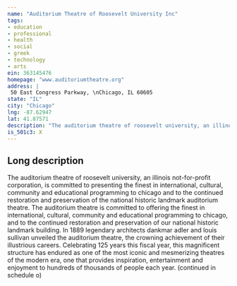 ```yaml
---
name: "Auditorium Theatre of Roosevelt University Inc"
tags:
- education
- professional
- health
- social
- greek
- technology
- arts
ein: 363145476
homepage: "www.auditoriumtheatre.org"
address: |
 50 East Congress Parkway, \nChicago, IL 60605
state: "IL"
city: "Chicago"
lng: -87.62947
lat: 41.87571
description: "The auditorium theatre of roosevelt university, an illinois not-for-profit corporation, is committed to presenting the finest in international, cultural, community and educational programming to chicago and to the continued restoration and preservation of the national historic landmark auditorium theatre. "
is_501c3: X
---
```


## Long description

The auditorium theatre of roosevelt university, an illinois not-for-profit corporation, is committed to presenting the finest in international, cultural, community and educational programming to chicago and to the continued restoration and preservation of the national historic landmark auditorium theatre. The auditorium theatre is committed to offering the finest in international, cultural, community and educational programming to chicago, and to the continued restoration and preservation of our national historic landmark building. In 1889 legendary architects dankmar adler and louis sullivan unveiled the auditorium theatre, the crowning achievement of their illustrious careers. Celebrating 125 years this fiscal year, this magnificent structure has endured as one of the most iconic and mesmerizing theatres of the modern era, one that provides inspiration, entertainment and enjoyment to hundreds of thousands of people each year. (continued in schedule o)
